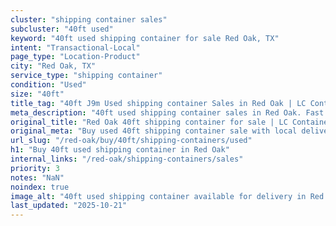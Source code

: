 ```yaml
---
cluster: "shipping container sales"
subcluster: "40ft used"
keyword: "40ft used shipping container for sale Red Oak, TX"
intent: "Transactional-Local"
page_type: "Location-Product"
city: "Red Oak, TX"
service_type: "shipping container"
condition: "Used"
size: "40ft"
title_tag: "40ft J9m Used shipping container Sales in Red Oak | LC Container"
meta_description: "40ft used shipping container sales in Red Oak. Fast delivery, competitive pricing. Serving shipping containers area. Quote ID: RPM. Call (214) 524-4168 for your free quote today."
original_title: "Red Oak 40ft shipping container for sale | LC Container"
original_meta: "Buy used 40ft shipping container sale with local delivery in Red Oak, TX. LC Container — local Since 2003. Request a fast quote today."
url_slug: "/red-oak/buy/40ft/shipping-containers/used"
h1: "Buy 40ft used shipping container in Red Oak"
internal_links: "/red-oak/shipping-containers/sales"
priority: 3
notes: "NaN"
noindex: true
image_alt: "40ft used shipping container available for delivery in Red Oak"
last_updated: "2025-10-21"
---
```


<!-- TODO: Add unique city/inventory copy, images, and internal links here. -->
